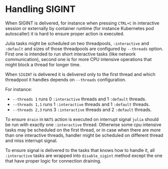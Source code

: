 # Handling SIGINT

When SIGINT is delivered, for instance when pressing `CTRL+C` in interactive session or externally by container runtime (for instance Kubernetes pod autoscaller) it is hard to ensure proper action is executed.

Julia tasks might be scheduled on two threadpools, `:interactive` and `:default` and sizes of those threadpools are configured by `--threads` option. First one is intended to run short interactive tasks (like network communication), second one is for more CPU intensive operations that might block a thread for longer time.

When `SIGINT` is delivered it is delivered only to the first thread and which threadpool it handles depends on `--threads` configuration.

For instance:
 - `--threads 1` runs 0 `:interactive` threads and 1 `:default` threads.
 - `--threads 1,1` runs 1 `:interactive` threads and 1 `:default` threads.
 - `--threads 2,3` runs 3 `:interactive` threads and 2 `:default` threads.

To ensure `drain` in `NATS` action is executed on interrupt signal `julia` should be run with exactly one `:interactive` thread. Otherwise some cpu intensive tasks may be scheduled on the first thread, or in case when there are more than one interactive threads, handler might be scheduled on different thread and miss interrupt signal.

To ensure signal is delivered to the tasks that knows how to handle it, all `:interactive` tasks are wrapped into `disable_sigint` method except the one that have proper logic for connection draining.
